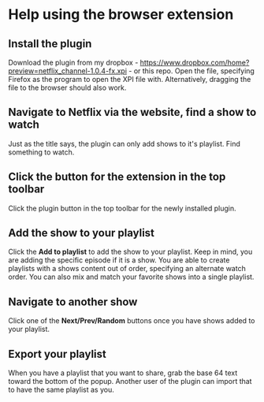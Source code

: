 # Help using the browser extension
## Install the plugin
Download the plugin from my dropbox - https://www.dropbox.com/home?preview=netflix_channel-1.0.4-fx.xpi - or this repo. Open the file, specifying Firefox as the program to open the XPI file with. Alternatively, dragging the file to the browser should also work.

## Navigate to Netflix via the website, find a show to watch
Just as the title says, the plugin can only add shows to it's playlist. Find something to watch.

## Click the button for the extension in the top toolbar
Click the plugin button in the top toolbar for the newly installed plugin.

## Add the show to your playlist
Click the **Add to playlist** to add the show to your playlist. Keep in mind, you are adding the specific episode if it is a show. You are able to create playlists with a shows content out of order, specifying an alternate watch order. You can also mix and match your favorite shows into a single playlist.

## Navigate to another show
Click one of the **Next/Prev/Random** buttons once you have shows added to your playlist. 

## Export your playlist
When you have a playlist that you want to share, grab the base 64 text toward the bottom of the popup. Another user of the plugin can import that to have the same playlist as you.
